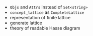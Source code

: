- `Objs` and `Attrs` instead of `Set<string>`
- `concept_lattice` as `CompleteLattice`
- representation of finite lattice
- generate lattice
- theory of readable Hasse diagram
